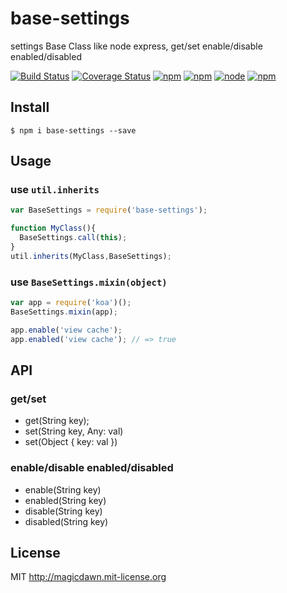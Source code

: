 # base-settings
settings Base Class like node express, get/set enable/disable enabled/disabled

[![Build Status](https://travis-ci.org/magicdawn/base-settings.svg?branch=master)](https://travis-ci.org/magicdawn/base-settings)
[![Coverage Status](https://coveralls.io/repos/magicdawn/base-settings/badge.svg?branch=master&service=github)](https://coveralls.io/github/magicdawn/base-settings?branch=master)
[![npm](https://img.shields.io/npm/v/base-settings.svg)]()
[![npm](https://img.shields.io/npm/dm/base-settings.svg)]()
[![node](https://img.shields.io/node/v/base-settings.svg)]()
[![npm](https://img.shields.io/npm/l/base-settings.svg)]()

## Install
```
$ npm i base-settings --save
```

## Usage

### use `util.inherits`

```js
var BaseSettings = require('base-settings');

function MyClass(){
  BaseSettings.call(this);
}
util.inherits(MyClass,BaseSettings);
```

### use `BaseSettings.mixin(object)`

```js
var app = require('koa')();
BaseSettings.mixin(app);

app.enable('view cache');
app.enabled('view cache'); // => true
```

## API

### get/set
- get(String key);
- set(String key, Any: val)
- set(Object { key: val })

### enable/disable enabled/disabled
- enable(String key)
- enabled(String key)
- disable(String key)
- disabled(String key)

## License
MIT http://magicdawn.mit-license.org